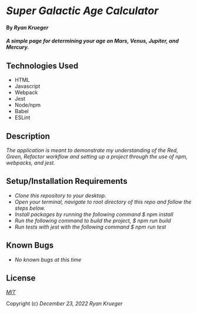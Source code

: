 # _Super Galactic Age Calculator_

#### By _**Ryan Krueger**_

#### _A simple page for determining your age on Mars, Venus, Jupiter, and Mercury._

## Technologies Used

* HTML
* Javascript
* Webpack
* Jest
* Node/npm
* Babel
* ESLint

## Description

_The application is meant to demonstrate my understanding of the Red, Green, Refactor workflow and setting up a project through the use of npm, webpacks, and jest._

## Setup/Installation Requirements

* _Clone this repository to your desktop._
* _Open your terminal, navigate to root directory of this repo and follow the steps below._
* _Install packages by running the following command $ npm install_
* _Run the following command to build the project, $ npm run build_
* _Run tests with jest with the following command $ npm run test_

## Known Bugs

* _No known bugs at this time_


## License

_[MIT](https://choosealicense.com/licenses/mit/)_

Copyright (c) _December 23, 2022_ _Ryan Krueger_